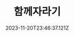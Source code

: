 ---
title: 함께자라기
type: book
date: "2023-11-20T23:46:37.121Z"
description: 
category: 
    - 개발
thumbnail: "./thumbnail.png" # 이미지의 상대 경로
---